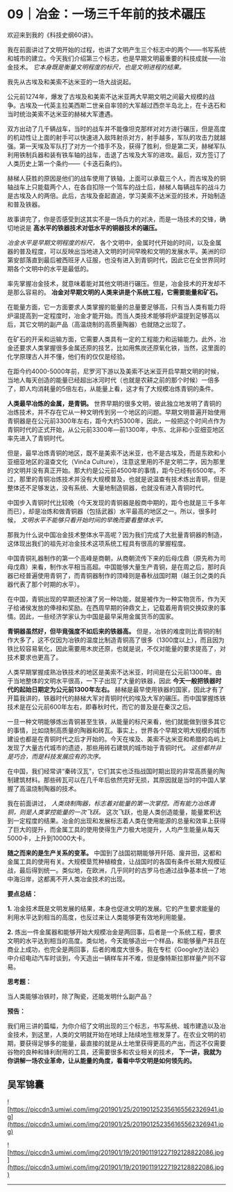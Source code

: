 # 09｜冶金：一场三千年前的技术碾压

欢迎来到我的《科技史纲60讲》。

我在前面讲过了文明开始的过程，也讲了文明产生三个标志中的两个——书写系统和城市的建立。今天我们介绍第三个标志，也是早期文明最重要的科技成就——冶金技术。 *它本身既是衡量文明程度的标尺，也是文明进程的结果。*

我先从古埃及和美索不达米亚的一场大战说起。

公元前1274年，爆发了古埃及和美索不达米亚两大早期文明之间最大规模的战争。古埃及一代英主拉美西斯二世亲自率领的大军越过西奈半岛北上，在卡迭石和当时统治美索不达米亚的赫梯大军遭遇。

双方出动了几千辆战车，当时的战车并不能像坦克那样对对方进行碾压，但是高度的机动性让上面的射手可以快速进入敌阵射杀对方，射手越多，军队的攻击力就越强。第一天埃及军队打了对方一个措手不及，获得了胜利，但是第二天，赫梯军队利用铁制兵器和装有铁车轴的战车，击退了古埃及大军的进攻。最后，双方签订了人类历史上第一个条约——《卡迭石条约》。

赫梯人获胜的原因是他们的战车使用了铁轴，上面可以承载三个人，而古埃及的铜轴战车上只能载两个人，在各自扣除一个驾车的战士后，赫梯人每辆战车的战斗力是古埃及人的两倍。此后，古埃及奋起直追，学习美索不达米亚的技术，开始制造和普及铁器。

故事讲完了，你是否感受到这其实不是一场兵力的对决，而是一场技术的交锋，确切地说是 **高水平的铁器技术对低水平的铜器技术的碾压。**

 *冶金水平是早期文明程度的标尺，* 各个文明中，金属时代开始的时间，以及金属器的普及程度，可以反映出当地进入文明的时间早晚和文明的发展水平。美洲的印第安部落直到最后被西班牙人征服，也没有进入到青铜时代，因此它在全世界同时期各个文明中的水平是最低的。

率先掌握冶金技术，就意味着能对其他文明进行碾压。但是，冶金技术的开发却不是那么容易的。 **冶金对早期文明的人类来讲是个系统工程，它需要能量和矿石。**

在能量方面，它一方面要求人类掌握的能量的总量要足够高，只有当人类有能力将炉温提高到一定程度时，冶金才能开始。而当人类技术能够将炉温提到足够高以后，其它文明的副产品（高温烧制的高质量陶器）也就随之出现了。

在矿石的开采和运输方面，它需要人类具有一定的工程能力和运输能力。此外，冶金还要求人类掌握很多金属还原的技艺，比如用焦炭还原氧化铁，当然，这里面的化学原理古人并不懂，他们有的仅仅是经验。

在距今约4000-5000年前，尼罗河下游以及美索不达米亚开启早期文明的时候，当地人每天创造的能量已经超出冰河时代（也就是农耕之前的那个时候）一倍多了，即人均消耗量的5倍左右，从能量上看，这才有了大规模冶炼青铜的条件。

 **人类最早冶炼的金属，是青铜。** 世界早期的很多文明，彼此独立地发明了青铜的冶炼技术，并不存在它从一种文明传到另一个地区的问题。早期文明普遍开始使用青铜器是在公元前3300年左右，距今大约5300年，因此，一般把这个时间点作为青铜时代的正式开始，从公元前3300年—前1300年，中东、北非和小亚细亚地区率先进入了青铜时代。

但是，最早冶炼青铜的地区，既不是美索不达米亚，也不是古埃及，而是东欧和小亚细亚地区的温查文化（Vinča Culture），注意这里用的不是文明二字，因为那里的文明并没有真正开始。那大约是公元前4500年的事情，距今已经有6500年。不过，那里的青铜冶炼技术并没有大规模普及，也就是说温查有技术炼出青铜，但是整体还不足够发达，没有系统、大量地制造铜器，也就没有进入青铜时代。

中国步入青铜时代比较晚（今天发现的青铜器是殷商中期的，距今也就是三千多年而已），却是冶炼和做青铜器（包括武器）水平最高的地区之一。所以，很多时候， *文明水平不能够只看开始时间的早晚而要看整体水平。*

那我为什么说中国冶金技术整体水平高呢？因为我们完成了大批量青铜器的制造，这体现出我们的祖先对冶金技术这项系统工程具有很高的掌握程度。

中国青铜礼器制作的第一个高峰是商朝，从商朝流传下来的后母戊鼎（原先称为司母戊鼎）来看，制作水平相当高超。中国能够大量生产青铜，是在周之后，那时兵器已经普遍使用青铜了，而青铜器制作的顶峰则是春秋战国时期（越王剑之类的兵器代表了那个时期的水平）。

在中国，青铜出现的早期还扮演了另一种功能，就是被作为一种实物货币，作为天子给诸侯发放的俸禄和奖励。在西周早期的钟鼎文上，记载着用青铜交换奴隶的事情。因此，一些经济学家认为中国是最早采用金属货币的国家。

 **青铜器虽然好，但毕竟强度不如后来的铁器高。** 但是，冶铁的难度则比青铜的制作大多了，这不仅因为冶铁的温度比制造青铜高了很多（1300度以上），而且因为铁比较容易氧化，因此需要用木炭还原，也就是说，不仅对能量的要求提高了，对技术要求也更高了。

人类早期掌握成熟冶铁技术的地区是美索不达米亚，时间是在公元前1300年。由于当地整体的文明水平很高，一下子出现了大量的铁器，因此 **今天一般把铁器时代的起始日期定为公元前1300年左右。** 赫梯是最早使用铁器的国家，因此才有了开篇我讲的，铁器时代的赫梯大军对青铜时代的埃及大军的碾压。而中国掌握炼铁技术是在公元前600年左右，即春秋时代，而它的普及是在秦汉之后。

一旦一种文明能够炼出青铜甚至生铁，从能量的标尺来看，他们就能做到很多其它的事情，比如烧制高质量的陶器和砖瓦。事实上，世界各个早期文明大规模的城市建设也都是在青铜时代之后才开始的。今天在埃及、美索不达米亚和希腊的岛屿上发现了大量古代城市的遗迹，那些用砖石建筑的城市始于青铜时代。 *这些都并非是巧合，而是科技发展应有的次序。*

在中国，我们经常讲“秦砖汉瓦”，它们其实也泛指战国时期出现的非常高质量的陶制建筑材料。那些砖瓦可以在几千年后依然完好无损，其原因就是当时的中国人掌握了高温烧制陶器的技术。

我在前面讲过， *人类烧制陶器，标志着对能量的第一次掌控。而有能力冶炼青铜，则是人类掌控能量的一次飞跃。* 这次飞跃，也是人类创造能量，能量累积达到一定程度的结果。冶金的出现和发展标志着人类在使用能源的总量和效率上获得了巨大的提升，而金属工具的使用使得生产力极大地提升，人均产生能量从每天5000卡，上升到10000大卡。

 **随之而来的是生产关系的变革。** 中国到了战国初期能够开阡陌、废井田，这都和金属工具的使用有关。大规模垦荒种植粮食，让战国时的各国有条件长期大规模征战，最后得到统一。类似地，在欧洲，几乎同时的古罗马也通过战争基本统一了地中海沿岸，这都离不开人类冶金技术的出现。

 **要点总结：**

 **1.** 冶金技术既是文明发展的结果，本身也促进文明的发展。它的产生要求能量的利用水平达到相当的高度，也反过来让人类能够更有效地利用能量。

 **2.** 炼出一件金属器和能够开始大规模冶金是两回事，后者是一个系统工程，要求文明的水平达到相当的高度。类似地，今天能够造出一个样品，和能够量产并且在商业上成功，也完全是两回事，后者的难度大很多。我在专栏《Google方法论》中介绍电动汽车时谈到，今天造出一辆样车并不难，但是像特斯拉那样量产则不容易。

 **思考题：**

当人类能够冶铁时，除了陶瓷，还能发明什么副产品？

 **预告：**

我们用三讲的篇幅，为你介绍了文明出现的三个标志，书写系统、城市建造以及冶金技术，到这里，人类的文明就开始在地球上陆续地生根发芽了。在农业文明的初期，要获得足够多的能量，最直接的就是从土地里获得更高的产出，而这不仅需要谷物的良种和锋利耐用的工具，还需要很多和农业相关的技术， **下一讲，我就为你讲解一场农业革命，让从能量的角度，看看中华文明是如何领先的。**

## 吴军锦囊

![https://piccdn3.umiwi.com/img/201901/25/201901252356165562326941.jpg](https://piccdn3.umiwi.com/img/201901/25/201901252356165562326941.jpg)

![https://piccdn3.umiwi.com/img/201901/19/201901191227192128822086.jpg](https://piccdn3.umiwi.com/img/201901/19/201901191227192128822086.jpg)

---
